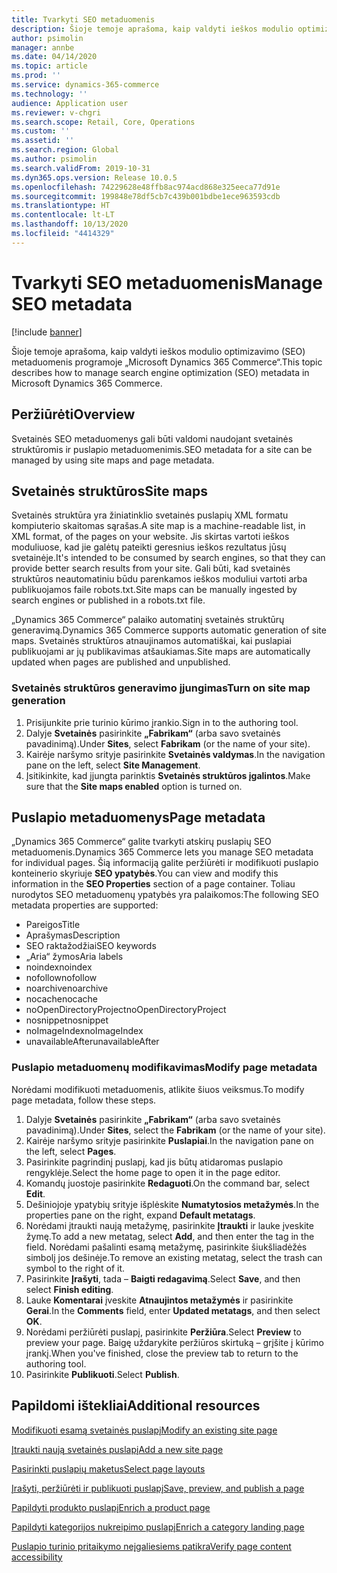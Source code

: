 ```yaml
---
title: Tvarkyti SEO metaduomenis
description: Šioje temoje aprašoma, kaip valdyti ieškos modulio optimizavimo (SEO) metaduomenis programoje „Microsoft Dynamics 365 Commerce“.
author: psimolin
manager: annbe
ms.date: 04/14/2020
ms.topic: article
ms.prod: ''
ms.service: dynamics-365-commerce
ms.technology: ''
audience: Application user
ms.reviewer: v-chgri
ms.search.scope: Retail, Core, Operations
ms.custom: ''
ms.assetid: ''
ms.search.region: Global
ms.author: psimolin
ms.search.validFrom: 2019-10-31
ms.dyn365.ops.version: Release 10.0.5
ms.openlocfilehash: 74229628e48ffb8ac974acd868e325eeca77d91e
ms.sourcegitcommit: 199848e78df5cb7c439b001bdbe1ece963593cdb
ms.translationtype: HT
ms.contentlocale: lt-LT
ms.lasthandoff: 10/13/2020
ms.locfileid: "4414329"
---
```

# <a name="manage-seo-metadata"></a><span data-ttu-id="2465a-103">Tvarkyti SEO metaduomenis</span><span class="sxs-lookup"><span data-stu-id="2465a-103">Manage SEO metadata</span></span>


[!include [banner](includes/banner.md)]

<span data-ttu-id="2465a-104">Šioje temoje aprašoma, kaip valdyti ieškos modulio optimizavimo (SEO) metaduomenis programoje „Microsoft Dynamics 365 Commerce“.</span><span class="sxs-lookup"><span data-stu-id="2465a-104">This topic describes how to manage search engine optimization (SEO) metadata in Microsoft Dynamics 365 Commerce.</span></span>

## <a name="overview"></a><span data-ttu-id="2465a-105">Peržiūrėti</span><span class="sxs-lookup"><span data-stu-id="2465a-105">Overview</span></span>

<span data-ttu-id="2465a-106">Svetainės SEO metaduomenys gali būti valdomi naudojant svetainės struktūromis ir puslapio metaduomenimis.</span><span class="sxs-lookup"><span data-stu-id="2465a-106">SEO metadata for a site can be managed by using site maps and page metadata.</span></span>
    
## <a name="site-maps"></a><span data-ttu-id="2465a-107">Svetainės struktūros</span><span class="sxs-lookup"><span data-stu-id="2465a-107">Site maps</span></span>

<span data-ttu-id="2465a-108">Svetainės struktūra yra žiniatinklio svetainės puslapių XML formatu kompiuterio skaitomas sąrašas.</span><span class="sxs-lookup"><span data-stu-id="2465a-108">A site map is a machine-readable list, in XML format, of the pages on your website.</span></span> <span data-ttu-id="2465a-109">Jis skirtas vartoti ieškos moduliuose, kad jie galėtų pateikti geresnius ieškos rezultatus jūsų svetainėje.</span><span class="sxs-lookup"><span data-stu-id="2465a-109">It's intended to be consumed by search engines, so that they can provide better search results from your site.</span></span> <span data-ttu-id="2465a-110">Gali būti, kad svetainės struktūros neautomatiniu būdu parenkamos ieškos moduliui vartoti arba publikuojamos faile robots.txt.</span><span class="sxs-lookup"><span data-stu-id="2465a-110">Site maps can be manually ingested by search engines or published in a robots.txt file.</span></span>

<span data-ttu-id="2465a-111">„Dynamics 365 Commerce“ palaiko automatinį svetainės struktūrų generavimą.</span><span class="sxs-lookup"><span data-stu-id="2465a-111">Dynamics 365 Commerce supports automatic generation of site maps.</span></span> <span data-ttu-id="2465a-112">Svetainės struktūros atnaujinamos automatiškai, kai puslapiai publikuojami ar jų publikavimas atšaukiamas.</span><span class="sxs-lookup"><span data-stu-id="2465a-112">Site maps are automatically updated when pages are published and unpublished.</span></span>

### <a name="turn-on-site-map-generation"></a><span data-ttu-id="2465a-113">Svetainės struktūros generavimo įjungimas</span><span class="sxs-lookup"><span data-stu-id="2465a-113">Turn on site map generation</span></span>

1. <span data-ttu-id="2465a-114">Prisijunkite prie turinio kūrimo įrankio.</span><span class="sxs-lookup"><span data-stu-id="2465a-114">Sign in to the authoring tool.</span></span>
1. <span data-ttu-id="2465a-115">Dalyje **Svetainės** pasirinkite **„Fabrikam“** (arba savo svetainės pavadinimą).</span><span class="sxs-lookup"><span data-stu-id="2465a-115">Under **Sites**, select **Fabrikam** (or the name of your site).</span></span>
1. <span data-ttu-id="2465a-116">Kairėje naršymo srityje pasirinkite **Svetainės valdymas**.</span><span class="sxs-lookup"><span data-stu-id="2465a-116">In the navigation pane on the left, select **Site Management**.</span></span>
1. <span data-ttu-id="2465a-117">Įsitikinkite, kad įjungta parinktis **Svetainės struktūros įgalintos**.</span><span class="sxs-lookup"><span data-stu-id="2465a-117">Make sure that the **Site maps enabled** option is turned on.</span></span>

## <a name="page-metadata"></a><span data-ttu-id="2465a-118">Puslapio metaduomenys</span><span class="sxs-lookup"><span data-stu-id="2465a-118">Page metadata</span></span>

<span data-ttu-id="2465a-119">„Dynamics 365 Commerce“ galite tvarkyti atskirų puslapių SEO metaduomenis.</span><span class="sxs-lookup"><span data-stu-id="2465a-119">Dynamics 365 Commerce lets you manage SEO metadata for individual pages.</span></span> <span data-ttu-id="2465a-120">Šią informaciją galite peržiūrėti ir modifikuoti puslapio konteinerio skyriuje **SEO ypatybės**.</span><span class="sxs-lookup"><span data-stu-id="2465a-120">You can view and modify this information in the **SEO Properties** section of a page container.</span></span> <span data-ttu-id="2465a-121">Toliau nurodytos SEO metaduomenų ypatybės yra palaikomos:</span><span class="sxs-lookup"><span data-stu-id="2465a-121">The following SEO metadata properties are supported:</span></span>

- <span data-ttu-id="2465a-122">Pareigos</span><span class="sxs-lookup"><span data-stu-id="2465a-122">Title</span></span>
- <span data-ttu-id="2465a-123">Aprašymas</span><span class="sxs-lookup"><span data-stu-id="2465a-123">Description</span></span>
- <span data-ttu-id="2465a-124">SEO raktažodžiai</span><span class="sxs-lookup"><span data-stu-id="2465a-124">SEO keywords</span></span>
- <span data-ttu-id="2465a-125">„Aria“ žymos</span><span class="sxs-lookup"><span data-stu-id="2465a-125">Aria labels</span></span>
- <span data-ttu-id="2465a-126">noindex</span><span class="sxs-lookup"><span data-stu-id="2465a-126">noindex</span></span>
- <span data-ttu-id="2465a-127">nofollow</span><span class="sxs-lookup"><span data-stu-id="2465a-127">nofollow</span></span>
- <span data-ttu-id="2465a-128">noarchive</span><span class="sxs-lookup"><span data-stu-id="2465a-128">noarchive</span></span>
- <span data-ttu-id="2465a-129">nocache</span><span class="sxs-lookup"><span data-stu-id="2465a-129">nocache</span></span>
- <span data-ttu-id="2465a-130">noOpenDirectoryProject</span><span class="sxs-lookup"><span data-stu-id="2465a-130">noOpenDirectoryProject</span></span>
- <span data-ttu-id="2465a-131">nosnippet</span><span class="sxs-lookup"><span data-stu-id="2465a-131">nosnippet</span></span>
- <span data-ttu-id="2465a-132">noImageIndex</span><span class="sxs-lookup"><span data-stu-id="2465a-132">noImageIndex</span></span>
- <span data-ttu-id="2465a-133">unavailableAfter</span><span class="sxs-lookup"><span data-stu-id="2465a-133">unavailableAfter</span></span>

### <a name="modify-page-metadata"></a><span data-ttu-id="2465a-134">Puslapio metaduomenų modifikavimas</span><span class="sxs-lookup"><span data-stu-id="2465a-134">Modify page metadata</span></span>

<span data-ttu-id="2465a-135">Norėdami modifikuoti metaduomenis, atlikite šiuos veiksmus.</span><span class="sxs-lookup"><span data-stu-id="2465a-135">To modify page metadata, follow these steps.</span></span>

1. <span data-ttu-id="2465a-136">Dalyje **Svetainės** pasirinkite **„Fabrikam“** (arba savo svetainės pavadinimą).</span><span class="sxs-lookup"><span data-stu-id="2465a-136">Under **Sites**, select the **Fabrikam** (or the name of your site).</span></span>
1. <span data-ttu-id="2465a-137">Kairėje naršymo srityje pasirinkite **Puslapiai**.</span><span class="sxs-lookup"><span data-stu-id="2465a-137">In the navigation pane on the left, select **Pages**.</span></span>
1. <span data-ttu-id="2465a-138">Pasirinkite pagrindinį puslapį, kad jis būtų atidaromas puslapio rengyklėje.</span><span class="sxs-lookup"><span data-stu-id="2465a-138">Select the home page to open it in the page editor.</span></span>
1. <span data-ttu-id="2465a-139">Komandų juostoje pasirinkite **Redaguoti**.</span><span class="sxs-lookup"><span data-stu-id="2465a-139">On the command bar, select **Edit**.</span></span>
1. <span data-ttu-id="2465a-140">Dešiniojoje ypatybių srityje išplėskite **Numatytosios metažymės**.</span><span class="sxs-lookup"><span data-stu-id="2465a-140">In the properties pane on the right, expand **Default metatags**.</span></span>
1. <span data-ttu-id="2465a-141">Norėdami įtraukti naują metažymę, pasirinkite **Įtraukti** ir lauke įveskite žymę.</span><span class="sxs-lookup"><span data-stu-id="2465a-141">To add a new metatag, select **Add**, and then enter the tag in the field.</span></span> <span data-ttu-id="2465a-142">Norėdami pašalinti esamą metažymę, pasirinkite šiukšliadėžės simbolį jos dešinėje.</span><span class="sxs-lookup"><span data-stu-id="2465a-142">To remove an existing metatag, select the trash can symbol to the right of it.</span></span>
1. <span data-ttu-id="2465a-143">Pasirinkite **Įrašyti**, tada – **Baigti redagavimą**.</span><span class="sxs-lookup"><span data-stu-id="2465a-143">Select **Save**, and then select **Finish editing**.</span></span>
1. <span data-ttu-id="2465a-144">Lauke **Komentarai** įveskite **Atnaujintos metažymės** ir pasirinkite **Gerai**.</span><span class="sxs-lookup"><span data-stu-id="2465a-144">In the **Comments** field, enter **Updated metatags**, and then select **OK**.</span></span>
1. <span data-ttu-id="2465a-145">Norėdami peržiūrėti puslapį, pasirinkite **Peržiūra**.</span><span class="sxs-lookup"><span data-stu-id="2465a-145">Select **Preview** to preview your page.</span></span> <span data-ttu-id="2465a-146">Baigę uždarykite peržiūros skirtuką – grįšite į kūrimo įrankį.</span><span class="sxs-lookup"><span data-stu-id="2465a-146">When you've finished, close the preview tab to return to the authoring tool.</span></span>
1. <span data-ttu-id="2465a-147">Pasirinkite **Publikuoti**.</span><span class="sxs-lookup"><span data-stu-id="2465a-147">Select **Publish**.</span></span>

## <a name="additional-resources"></a><span data-ttu-id="2465a-148">Papildomi ištekliai</span><span class="sxs-lookup"><span data-stu-id="2465a-148">Additional resources</span></span>

[<span data-ttu-id="2465a-149">Modifikuoti esamą svetainės puslapį</span><span class="sxs-lookup"><span data-stu-id="2465a-149">Modify an existing site page</span></span>](modify-existing-page.md)

[<span data-ttu-id="2465a-150">Įtraukti naują svetainės puslapį</span><span class="sxs-lookup"><span data-stu-id="2465a-150">Add a new site page</span></span>](add-new-page.md)

[<span data-ttu-id="2465a-151">Pasirinkti puslapių maketus</span><span class="sxs-lookup"><span data-stu-id="2465a-151">Select page layouts</span></span>](select-page-layouts.md)

[<span data-ttu-id="2465a-152">Įrašyti, peržiūrėti ir publikuoti puslapį</span><span class="sxs-lookup"><span data-stu-id="2465a-152">Save, preview, and publish a page</span></span>](save-preview-publish-page.md)

[<span data-ttu-id="2465a-153">Papildyti produkto puslapį</span><span class="sxs-lookup"><span data-stu-id="2465a-153">Enrich a product page</span></span>](enrich-product-page.md)

[<span data-ttu-id="2465a-154">Papildyti kategorijos nukreipimo puslapį</span><span class="sxs-lookup"><span data-stu-id="2465a-154">Enrich a category landing page</span></span>](enrich-category-page.md)

[<span data-ttu-id="2465a-155">Puslapio turinio pritaikymo neįgaliesiems patikra</span><span class="sxs-lookup"><span data-stu-id="2465a-155">Verify page content accessibility</span></span>](verify-accessibility.md)
